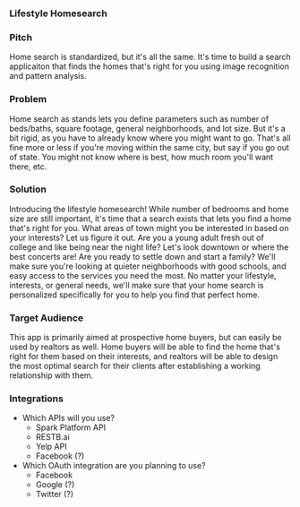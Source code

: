 ### Lifestyle Homesearch

### Pitch

Home search is standardized, but it's all the same. It's time to build a search applicaiton that finds the homes that's right for you using image recognition and pattern analysis.

### Problem

Home search as stands lets you define parameters such as number of beds/baths, square footage, general neighborhoods, and lot size. But it's a bit rigid, as you have to already know where you might want to go. That's all fine more or less if you're moving within the same city, but say if you go out of state. You might not know where is best, how much room you'll want there, etc.

### Solution

Introducing the lifestyle homesearch! While number of bedrooms and home size are still important, it's time that a search exists that lets you find a home that's right for you. What areas of town might you be interested in based on your interests? Let us figure it out. Are you a young adult fresh out of college and like being near the night life? Let's look downtown or where the best concerts are! Are you ready to settle down and start a family? We'll make sure you're looking at quieter neighborhoods with good schools, and easy access to the services you need the most. No matter your lifestyle, interests, or general needs, we'll make sure that your home search is personalized specifically for you to help you find that perfect home.

### Target Audience

This app is primarily aimed at prospective home buyers, but can easily be used by realtors as well. Home buyers will be able to find the home that's right for them based on their interests, and realtors will be able to design the most optimal search for their clients after establishing a working relationship with them.

### Integrations

* Which APIs will you use?
  * Spark Platform API
  * RESTB.ai
  * Yelp API
  * Facebook (?)
* Which OAuth integration are you planning to use?
  * Facebook
  * Google (?)
  * Twitter (?)
